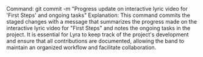 Command: git commit -m "Progress update on interactive lyric video for 'First Steps' and ongoing tasks"
Explanation: This command commits the staged changes with a message that summarizes the progress made on the interactive lyric video for "First Steps" and notes the ongoing tasks in the project. It is essential for Lyra to keep track of the project's development and ensure that all contributions are documented, allowing the band to maintain an organized workflow and facilitate collaboration.
